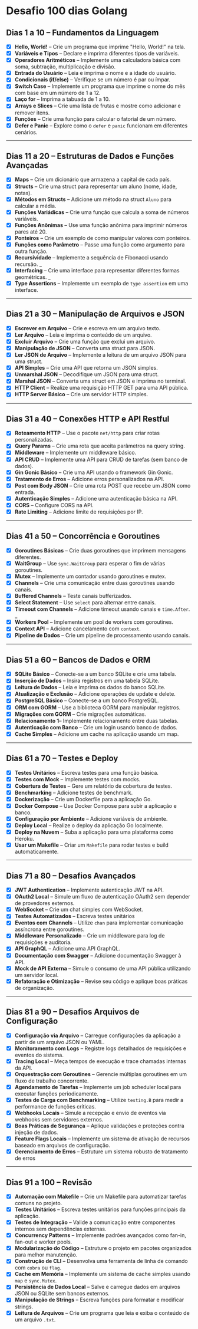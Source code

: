 # Desafio 100 dias Golang

## **Dias 1 a 10 – Fundamentos da Linguagem**

- [x]  **Hello, World!** – Crie um programa que imprime "Hello, World!" na tela.
- [x]  **Variáveis e Tipos** – Declare e imprima diferentes tipos de variáveis.
- [x]  **Operadores Aritméticos** – Implemente uma calculadora básica com soma, subtração, multiplicação e divisão.
- [x]  **Entrada do Usuário** – Leia e imprima o nome e a idade do usuário.
- [x]  **Condicionais (if/else)** – Verifique se um número é par ou ímpar.
- [x]  **Switch Case** – Implemente um programa que imprime o nome do mês com base em um número de 1 a 12.
- [x]  **Laço for** – Imprima a tabuada de 1 a 10.
- [x]  **Arrays e Slices** – Crie uma lista de frutas e mostre como adicionar e remover itens.
- [x]  **Funções** – Crie uma função para calcular o fatorial de um número.
- [x]  **Defer e Panic** – Explore como o `defer` e `panic` funcionam em diferentes cenários.

---

## **Dias 11 a 20 – Estruturas de Dados e Funções Avançadas**

- [x]  **Maps** – Crie um dicionário que armazena a capital de cada país.
- [x]  **Structs** – Crie uma struct para representar um aluno (nome, idade, notas).
- [x]  **Métodos em Structs** – Adicione um método na struct `Aluno` para calcular a média.
- [x]  **Funções Variádicas** – Crie uma função que calcula a soma de números variáveis.
- [x]  **Funções Anônimas** – Use uma função anônima para imprimir números pares até 20.
- [x]  **Ponteiros** – Crie um exemplo de como manipular valores com ponteiros.
- [x]  **Funções como Parâmetro** – Passe uma função como argumento para outra função.
- [x]  **Recursividade** – Implemente a sequência de Fibonacci usando recursão. _
- [x]  **Interfacing** – Crie uma interface para representar diferentes formas geométricas. _
- [x]  **Type Assertions** – Implemente um exemplo de `type assertion` em uma interface.

---

## **Dias 21 a 30 – Manipulação de Arquivos e JSON**

- [x]  **Escrever em Arquivo** – Crie e escreva em um arquivo texto.
- [x]  **Ler Arquivo** – Leia e imprima o conteúdo de um arquivo.
- [x]  **Excluir Arquivo** – Crie uma função que exclui um arquivo.
- [x]  **Manipulação de JSON** – Converta uma struct para JSON.
- [x]  **Ler JSON de Arquivo** – Implemente a leitura de um arquivo JSON para uma struct.
- [x]  **API Simples** – Crie uma API que retorna um JSON simples.
- [x]  **Unmarshal JSON** – Decodifique um JSON para uma struct.
- [x]  **Marshal JSON** – Converta uma struct em JSON e imprima no terminal.
- [x]  **HTTP Client** – Realize uma requisição HTTP GET para uma API pública.
- [x]  **HTTP Server Básico** – Crie um servidor HTTP simples.

---

## **Dias 31 a 40 – Conexões HTTP e API Restful**

- [x]  **Roteamento HTTP** – Use o pacote `net/http` para criar rotas personalizadas.
- [x]  **Query Params** – Crie uma rota que aceita parâmetros na query string.
- [x]  **Middleware** – Implemente um middleware básico.
- [x]  **API CRUD** – Implemente uma API para CRUD de tarefas (sem banco de dados).
- [x]  **Gin Gonic Básico** – Crie uma API usando o framework Gin Gonic.
- [x]  **Tratamento de Erros** – Adicione erros personalizados na API.
- [x]  **Post com Body JSON** – Crie uma rota POST que recebe um JSON como entrada.
- [x]  **Autenticação Simples** – Adicione uma autenticação básica na API.
- [x]  **CORS** – Configure CORS na API.
- [x]  **Rate Limiting** – Adicione limite de requisições por IP.

---

## **Dias 41 a 50 – Concorrência e Goroutines**

- [x]  **Goroutines Básicas** – Crie duas goroutines que imprimem mensagens diferentes.
- [x]  **WaitGroup** – Use `sync.WaitGroup` para esperar o fim de várias goroutines.
- [x]  **Mutex** – Implemente um contador usando goroutines e mutex.
- [x]  **Channels** – Crie uma comunicação entre duas goroutines usando canais.
- [x]  **Buffered Channels** – Teste canais bufferizados.
- [x]  **Select Statement** – Use `select` para alternar entre canais.
- [x]  **Timeout com Channels** – Adicione timeout usando canais e `time.After`.  _
- [x]  **Workers Pool** – Implemente um pool de workers com goroutines.
- [x]  **Context API** – Adicione cancelamento com `context`.
- [x]  **Pipeline de Dados** – Crie um pipeline de processamento usando canais.

---

## **Dias 51 a 60 – Bancos de Dados e ORM**

- [x]  **SQLite Básico** – Conecte-se a um banco SQLite e crie uma tabela.
- [x]  **Inserção de Dados** – Insira registros em uma tabela SQLite.
- [x]  **Leitura de Dados** – Leia e imprima os dados do banco SQLite.
- [x]  **Atualização e Exclusão** – Adicione operações de update e delete.
- [x]  **PostgreSQL Básico** – Conecte-se a um banco PostgreSQL.
- [x]  **ORM com GORM** – Use a biblioteca GORM para manipular registros.
- [x]  **Migrações com GORM** – Crie migrações automáticas.
- [x]  **Relacionamento 1**– Implemente relacionamento entre duas tabelas.
- [x]  **Autenticação com Banco** – Crie um login usando banco de dados.
- [x]  **Cache Simples** – Adicione um cache na aplicação usando um map.

---

## **Dias 61 a 70 – Testes e Deploy**

- [x]  **Testes Unitários** – Escreva testes para uma função básica.
- [x]  **Testes com Mock** – Implemente testes com mocks.
- [x]  **Cobertura de Testes** – Gere um relatório de cobertura de testes.
- [x]  **Benchmarking** – Adicione testes de benchmark.
- [x]  **Dockerização** – Crie um Dockerfile para a aplicação Go.
- [x]  **Docker Compose** – Use Docker Compose para subir a aplicação e banco.
- [x]  **Configuração por Ambiente** – Adicione variáveis de ambiente.
- [x]  **Deploy Local** – Realize o deploy da aplicação Go localmente.
- [x]  **Deploy na Nuvem** – Suba a aplicação para uma plataforma como Heroku.
- [x]  **Usar um Makefile** – Criar um `Makefile` para rodar testes e build automaticamente.

---

## **Dias 71 a 80 – Desafios Avançados**

- [x]  **JWT Authentication** – Implemente autenticação JWT na API.
- [x]  **OAuth2 Local** – Simule um fluxo de autenticação OAuth2 sem depender de provedores externos.
- [x]  **WebSocket** – Crie um chat simples com WebSocket.
- [x]  **Testes Automatizados** – Escreva testes unitários
- [x]  **Eventos com Channels** – Utilize `chan` para implementar comunicação assíncrona entre goroutines.
- [x]  **Middleware Personalizado** – Crie um middleware para log de requisições e auditoria.
- [x]  **API GraphQL** – Adicione uma API GraphQL.
- [x]  **Documentação com Swagger** – Adicione documentação Swagger à API.
- [x]  **Mock de API Externa** – Simule o consumo de uma API pública utilizando um servidor local.
- [x]  **Refatoração e Otimização** – Revise seu código e aplique boas práticas de organização.

---

## **Dias 81 a 90 – Desafios Arquivos de Configuração**

- [x]  **Configuração via Arquivo** – Carregue configurações da aplicação a partir de um arquivo JSON ou YAML.
- [x]  **Monitoramento com Logs** – Registre logs detalhados de requisições e eventos do sistema.
- [x]  **Tracing Local** – Meça tempos de execução e trace chamadas internas da API.
- [x]  **Orquestração com Goroutines** – Gerencie múltiplas goroutines em um fluxo de trabalho concorrente.
- [x]  **Agendamento de Tarefas** – Implemente um job scheduler local para executar funções periodicamente.
- [x]  **Testes de Carga com Benchmarking** – Utilize `testing.B` para medir a performance de funções críticas.
- [x]  **Webhooks Locais** – Simule a recepção e envio de eventos via webhooks sem servidores externos.
- [x]  **Boas Práticas de Segurança** – Aplique validações e proteções contra injeção de dados.
- [x]  **Feature Flags Locais** – Implemente um sistema de ativação de recursos baseado em arquivos de configuração.
- [x]  **Gerenciamento de Erros** – Estruture um sistema robusto de tratamento de erros

---

## **Dias 91 a 100 – Revisão**

- [x]  **Automação com Makefile** – Crie um Makefile para automatizar tarefas comuns no projeto.
- [x]  **Testes Unitários** – Escreva testes unitários para funções principais da aplicação.
- [x]  **Testes de Integração** – Valide a comunicação entre componentes internos sem dependências externas.
- [x]  **Concurrency Patterns** – Implemente padrões avançados como fan-in, fan-out e worker pools.
- [x]  **Modularização do Código** – Estruture o projeto em pacotes organizados para melhor manutenção.
- [x]  **Construção de CLI** – Desenvolva uma ferramenta de linha de comando com `cobra` ou `flag`.
- [x]  **Cache em Memória** – Implemente um sistema de cache simples usando `map` e `sync.Mutex`.
- [x]  **Persistência de Dados Local** – Salve e carregue dados em arquivos JSON ou SQLite sem bancos externos.
- [x]  **Manipulação de Strings** – Escreva funções para formatar e modificar strings.
- [x]  **Leitura de Arquivos** – Crie um programa que leia e exiba o conteúdo de um arquivo `.txt`.
